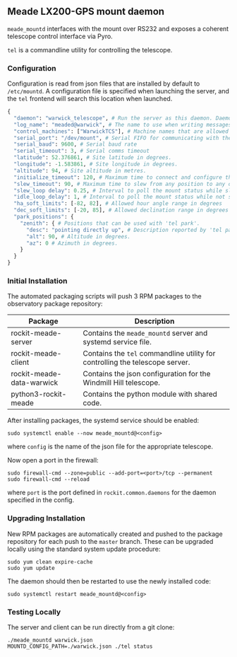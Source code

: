 ## Meade LX200-GPS mount daemon

`meade_mountd` interfaces with the mount over RS232 and exposes a
coherent telescope control interface via Pyro.

`tel` is a commandline utility for controlling the telescope.

### Configuration

Configuration is read from json files that are installed by default to `/etc/mountd`.
A configuration file is specified when launching the server, and the `tel` frontend will search this location when launched.

```python
{
  "daemon": "warwick_telescope", # Run the server as this daemon. Daemon types are registered in `rockit.common.daemons`.
  "log_name": "meaded@warwick", # The name to use when writing messages to the observatory log.
  "control_machines": ["WarwickTCS"], # Machine names that are allowed to control (rather than just query) state. Machine names are registered in `rockit.common.IP`.
  "serial_port": "/dev/mount", # Serial FIFO for communicating with the mount
  "serial_baud": 9600, # Serial baud rate
  "serial_timeout": 3, # Serial comms timeout
  "latitude": 52.376861, # Site latitude in degrees.
  "longitude": -1.583861, # Site longitude in degrees.
  "altitude": 94, # Site altitude in metres.
  "initialize_timeout": 120, # Maximum time to connect and configure the mount (in seconds)
  "slew_timeout": 90, # Maximum time to slew from any position to any other position (in seconds)
  "slew_loop delay": 0.25, # Interval to poll the mount status while slewing (in seconds)
  "idle_loop_delay": 1, # Interval to poll the mount status while not slewing (in seconds)
  "ha_soft_limits": [-82, 82], # Allowed hour angle range in degrees
  "dec_soft_limits": [-20, 85], # Allowed declination range in degrees
  "park_positions": {
    "zenith": { # Positions that can be used with 'tel park'.
      "desc": "pointing directly up", # Description reported by 'tel park'.
      "alt": 90, # Altitude in degrees.
      "az": 0 # Azimuth in degrees.
    }
  }
}
```

### Initial Installation

The automated packaging scripts will push 3 RPM packages to the observatory package repository:

| Package                   | Description                                                                  |
|---------------------------|------------------------------------------------------------------------------|
| rockit-meade-server       | Contains the `meade_mountd` server and systemd service file.                 |
| rockit-meade-client       | Contains the `tel` commandline utility for controlling the telescope server. |
| rockit-meade-data-warwick | Contains the json configuration for the Windmill Hill telescope.             |
| python3-rockit-meade      | Contains the python module with shared code.                                 |

After installing packages, the systemd service should be enabled:

```
sudo systemctl enable --now meade_mountd@<config>
```

where `config` is the name of the json file for the appropriate telescope.

Now open a port in the firewall:
```
sudo firewall-cmd --zone=public --add-port=<port>/tcp --permanent
sudo firewall-cmd --reload
```
where `port` is the port defined in `rockit.common.daemons` for the daemon specified in the config.

### Upgrading Installation

New RPM packages are automatically created and pushed to the package repository for each push to the `master` branch.
These can be upgraded locally using the standard system update procedure:
```
sudo yum clean expire-cache
sudo yum update
```

The daemon should then be restarted to use the newly installed code:
```
sudo systemctl restart meade_mountd@<config>
```

### Testing Locally

The server and client can be run directly from a git clone:
```
./meade_mountd warwick.json
MOUNTD_CONFIG_PATH=./warwick.json ./tel status
```

